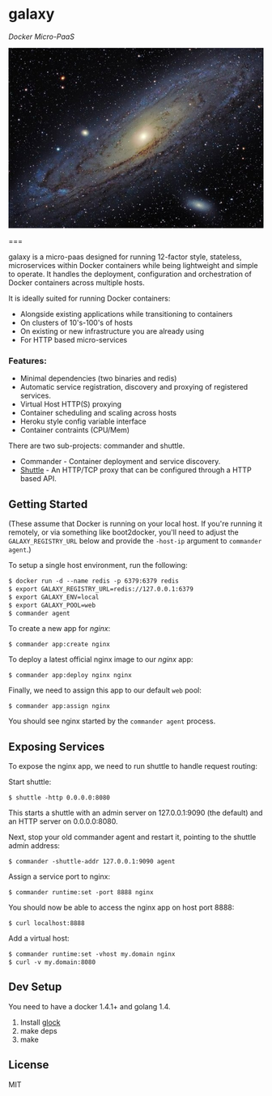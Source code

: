 galaxy
======

*Docker Micro-PaaS*

![galaxy](logo.jpg)

===

galaxy is a micro-paas designed for running 12-factor style, stateless, microservices
within Docker containers while being lightweight and simple to operate.  It handles the deployment, 
configuration and orchestration of Docker containers across multiple hosts.  

It is ideally suited for running Docker containers:
* Alongside existing applications while transitioning to containers
* On clusters of 10's-100's of hosts
* On existing or new infrastructure you are already using
* For HTTP based micro-services

### Features:

* Minimal dependencies (two binaries and redis)
* Automatic service registration, discovery and proxying of registered services.
* Virtual Host HTTP(S) proxying
* Container scheduling and scaling across hosts
* Heroku style config variable interface
* Container contraints (CPU/Mem)

There are two sub-projects: commander and shuttle.

  * Commander - Container deployment and service discovery.
  * [Shuttle](https://github.com/litl/shuttle) - An HTTP/TCP proxy that can be configured through a HTTP based API.

## Getting Started

(These assume that Docker is running on your local host.  If you're
running it remotely, or via something like boot2docker, you'll need to
adjust the `GALAXY_REGISTRY_URL` below and provide the `-host-ip`
argument to `commander agent`.)

To setup a single host environment, run the following:

```
$ docker run -d --name redis -p 6379:6379 redis
$ export GALAXY_REGISTRY_URL=redis://127.0.0.1:6379
$ export GALAXY_ENV=local
$ export GALAXY_POOL=web
$ commander agent
```

To create a new app for _nginx_:

```
$ commander app:create nginx
```

To deploy a latest official nginx image to our _nginx_ app:

```
$ commander app:deploy nginx nginx
```

Finally, we need to assign this app to our default `web` pool:

```
$ commander app:assign nginx
```

You should see nginx started by the `commander agent` process.

## Exposing Services

To expose the nginx app, we need to run shuttle to handle request routing:

Start shuttle:

```
$ shuttle -http 0.0.0.0:8080
```

This starts a shuttle with an admin server on 127.0.0.1:9090 (the
default) and an HTTP server on 0.0.0.0:8080.

Next, stop your old commander agent and restart it, pointing to the
shuttle admin address:

```
$ commander -shuttle-addr 127.0.0.1:9090 agent
```

Assign a service port to nginx:

```
$ commander runtime:set -port 8888 nginx
```

You should now be able to access the nginx app on host port 8888:
```
$ curl localhost:8888
```

Add a virtual host:
```
$ commander runtime:set -vhost my.domain nginx
$ curl -v my.domain:8080
```

## Dev Setup

You need to have a docker 1.4.1+ and golang 1.4. 

1. Install [glock](https://github.com/robfig/glock)
2. make deps
3. make

## License

MIT

